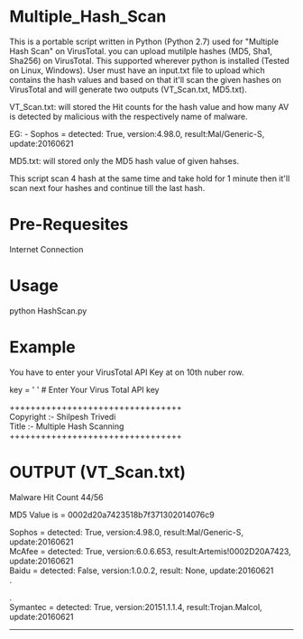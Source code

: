 # Multiple_Hash_Scan

This is a portable script written in Python (Python 2.7) used for "Multiple Hash Scan" on VirusTotal. you can upload mutilple hashes (MD5, Sha1, Sha256) on VirusTotal. This supported wherever python is installed (Tested on Linux, Windows). User must have an input.txt file to upload which contains the hash values and based on that it'll scan the given hashes on VirusTotal and will generate two outputs (VT_Scan.txt, MD5.txt).

VT_Scan.txt: will stored the Hit counts for the hash value and how many AV is detected by malicious with the respectively name of malware.

EG: - Sophos = detected: True, version:4.98.0, result:Mal/Generic-S, update:20160621                                                            

MD5.txt: will stored only the MD5 hash value of given hahses.

This script scan 4 hash at the same time and take hold for 1 minute then it'll scan next four hashes and continue till the last hash.

# Pre-Requesites

Internet Connection

# Usage

python HashScan.py

# Example

You have to enter your VirusTotal API Key at on 10th nuber row.

key = ' ' # Enter Your Virus Total API key

+++++++++++++++++++++++++++++++++                                                                                                       
 Copyright :- Shilpesh Trivedi             
 Title :- Multiple Hash Scanning  
+++++++++++++++++++++++++++++++++
 
 # OUTPUT (VT_Scan.txt)
 
Malware Hit Count 44/56

MD5 Value is = 0002d20a7423518b7f371302014076c9

Sophos = detected: True, version:4.98.0, result:Mal/Generic-S, update:20160621                                                              
McAfee = detected: True, version:6.0.6.653, result:Artemis!0002D20A7423, update:20160621                                                    
Baidu = detected: False, version:1.0.0.2, result: None, update:20160621                                                                                        
. 

.                                                                                                                                                                                                                       
Symantec = detected: True, version:20151.1.1.4, result:Trojan.Malcol, update:20160621         

*************************************************************************************************************************************
